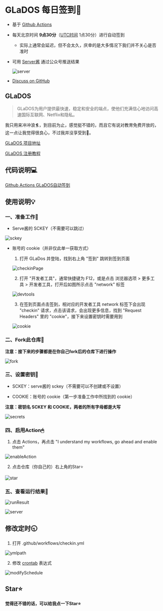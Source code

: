 # GLaDOS 每日签到💮

- 基于 [Github Actions](https://github.com/features/actions)
- 每天北京时间 **9点30分**（[UTC时间](https://datetime360.com/cn/utc-beijing-time/) 1点30分）进行自动签到
    - 实际上通常会延迟，但不会太久，庆幸的是大多情况下我们并不关心是否准时
- 可用 [Server酱](https://sc.ftqq.com/) 通过公众号推送结果
  
  ![server](imgs/server.jpg)

- [Discuss on GitHub](https://github.com/DullSword/GLaDOS-CheckIn/discussions)

## GLaDOS

>GLaDOS为用户提供最快速，稳定和安全的端点，使他们充满信心地访问高速国际互联网、Netflix和隐私。

我只用来冲冲浪🏄，到目前为止，感觉挺不错的，而且它有说对教育免费开放的，这一点让我觉得很良心，不过我并没享受到🍋。

[GLaDOS 项目地址](https://github.com/glados-network/GLaDOS)

[GLaDOS 注册教程](https://dullsword.github.io/2020/11/26/GLaDOS-%E6%B3%A8%E5%86%8C%E6%95%99%E7%A8%8B/)

## 代码说明💻

[Github Actions GLaDOS自动签到](https://dullsword.github.io/2020/11/20/Github-Actions-GLaDOS%E8%87%AA%E5%8A%A8%E7%AD%BE%E5%88%B0/)

## 使用说明💡

### 一、准备工作📝

- Serve酱的 SCKEY（不需要可以跳过）

![sckey](imgs/sckey.png)

- 账号的 cookie（并非仅此单一获取方式）
    1. 打开 GLaDos 并登陆，找到右上角 "签到" 跳转到签到页面
    
    ![checkinPage](imgs/checkinPage.png)
    
    2. 打开 "开发者工具"，通常快捷键为 F12，或是点击 浏览器选项 > 更多工具 > 开发者工具，打开后如图所示点击 "network" 标签
   
    ![devtools](imgs/devtools.png)
    
    3. 在签到页面点击签到，相对应的开发者工具 network 标签下会出现 "checkin" 请求，点击该请求，会出现更多信息，找到 "Request Headers" 里的 "cookie"，接下来设置密钥时需要用到
    
    ![cookie](imgs/cookie.png)

### 二、Fork此仓库🍴

**注意：接下来的步骤都是在你自己fork后的仓库下进行操作**

![fork](imgs/fork.jpg)

### 三、设置密钥🔑

- SCKEY：serve酱的 sckey（不需要可以不创建或不设置）

- COOKIE：账号的 cookie（第一步准备工作中所找到的 cookie）

**注意：密钥名 SCKEY 和 COOKIE，两者的所有字母都是大写**

![secrets](imgs/secrets.png)

### 四、启用Action🖱

1. 点击 Actions，再点击 "I understand my workflows, go ahead and enable them"

![enableAction](imgs/enableAction.png)

2. 点击仓库（你自己的）右上角的Star⭐

![star](imgs/star.jpg)

### 五、查看运行结果🔎

![runResult](imgs/runResult.png)

![server](imgs/server.jpg)

## 修改定时🕤

1. 打开 .github/workflows/checkin.yml

![ymlpath](imgs/ymlpath.png)

2. 修改 [crontab](https://zh.wikipedia.org/wiki/Cron) 表达式

![modifySchedule](imgs/modifySchedule.png)


## Star⭐

**觉得还不错的话，可以给我点一下Star⭐**

